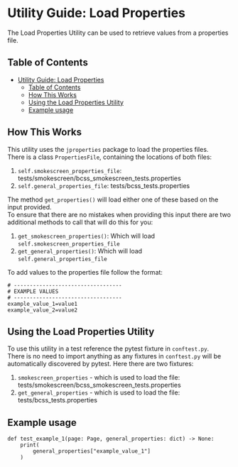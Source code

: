 # Utility Guide: Load Properties

The Load Properties Utility can be used to retrieve values from a properties file.

## Table of Contents

- [Utility Guide: Load Properties](#utility-guide-load-properties)
  - [Table of Contents](#table-of-contents)
  - [How This Works](#how-this-works)
  - [Using the Load Properties Utility](#using-the-load-properties-utility)
  - [Example usage](#example-usage)

## How This Works

This utility uses the `jproperties` package to load the properties files.<br>
There is a class `PropertiesFile`, containing the locations of both files:

1. `self.smokescreen_properties_file`: tests/smokescreen/bcss_smokescreen_tests.properties
2. `self.general_properties_file`: tests/bcss_tests.properties

The method `get_properties()` will load either one of these based on the input provided.<br>
To ensure that there are no mistakes when providing this input there are two additional methods to call that will do this for you:

1. `get_smokescreen_properties()`: Which will load `self.smokescreen_properties_file`
2. `get_general_properties()`: Which will load `self.general_properties_file`

To add values to the properties file follow the format:

    # ----------------------------------
    # EXAMPLE VALUES
    # ----------------------------------
    example_value_1=value1
    example_value_2=value2

## Using the Load Properties Utility

To use this utility in a test reference the pytest fixture in `conftest.py`.<br>
There is no need to import anything as any fixtures in `conftest.py` will be automatically discovered by pytest.
Here there are two fixtures:

1. `smokescreen_properties` - which is used to load the file: tests/smokescreen/bcss_smokescreen_tests.properties
2. `get_general_properties` - which is used to load the file: tests/bcss_tests.properties

## Example usage

    def test_example_1(page: Page, general_properties: dict) -> None:
        print(
            general_properties["example_value_1"]
        )

